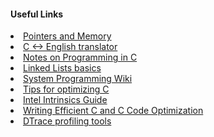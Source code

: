 #### Useful Links

<li><a href="http://cslibrary.stanford.edu/102/PointersAndMemory.pdf">Pointers and Memory</a>
<li><a href="https://cdecl.org/">C <-> English translator</a>
<li><a href="http://www.lysator.liu.se/c/pikestyle.html">Notes on Programming in C</a>
<li><a href="http://www.learn-c.org/en/Linked_lists">Linked Lists basics</a>
<li><a href="https://github.com/angrave/SystemProgramming/wiki">System Programming Wiki</a>
<li><a href="https://people.cs.clemson.edu/~dhouse/courses/405/papers/optimize.pdf">Tips for optimizing C</a>
<li><a href="https://software.intel.com/sites/landingpage/IntrinsicsGuide/">Intel Intrinsics Guide</a>
<li><a href="https://www.codeproject.com/Articles/6154/Writing-Efficient-C-and-C-Code-Optimization">Writing Efficient C and C Code Optimization</a>
<li><a href="http://www.brendangregg.com/dtrace.html">DTrace profiling tools</a>
